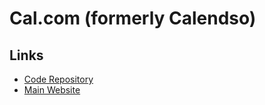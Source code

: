# Cal.com (formerly Calendso)

## Links

- [Code Repository](https://github.com/calcom/cal.com)
- [Main Website](https://cal.com)
